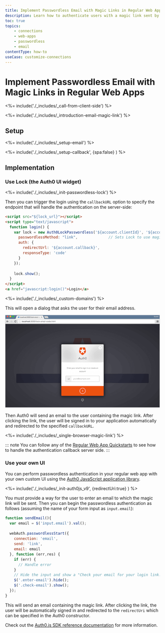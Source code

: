 ```yaml
---
title: Implement Passwordless Email with Magic Links in Regular Web Apps
description: Learn how to authenticate users with a magic link sent by email in a regular web application.
toc: true
topics:
    - connections
    - web-apps
    - passwordless
    - email
contentType: how-to
useCase: customize-connections
---
```

# Implement Passwordless Email with Magic Links in Regular Web Apps

<%= include('./_includes/_call-from-client-side') %>

<%= include('./_includes/_introduction-email-magic-link') %>

## Setup

<%= include('./_includes/_setup-email') %>

<%= include('./_includes/_setup-callback', {spa:false} ) %>

## Implementation

### Use Lock (the Auth0 UI widget)

<%= include('./_includes/_init-passwordless-lock') %>

Then you can trigger the login using the `callbackURL` option to specify the endpoint that will handle the authentication on the server-side:

```html
<script src="${lock_url}"></script>
<script type="text/javascript">
  function login() {
    var lock = new Auth0LockPasswordless('${account.clientId}', '${account.namespace}', {
      passwordlessMethod: "link",              // Sets Lock to use magic link
      auth: {
        redirectUrl: '${account.callback}',
        responseType: 'code'
      }
    });
    
    lock.show();
  }
</script>
<a href="javascript:login()">Login</a>
```

<%= include('./_includes/_custom-domains') %>

This will open a dialog that asks the user for their email address.

![](/media/articles/connections/passwordless/passwordless-email-request-web.png)

Then Auth0 will send an email to the user containing the magic link. After clicking the link, the user will be signed in to your application automatically and redirected to the specified `callbackURL`.

<%= include('./_includes/_single-browser-magic-link') %>


::: note
You can follow any of the [Regular Web App Quickstarts](/quickstart/webapp) to see how to handle the authentication callback server side.
:::

### Use your own UI

You can perform passwordless authentication in your regular web app with your own custom UI using the [Auth0 JavaScript application library](/libraries/auth0js).

<%= include('./_includes/_init-auth0js_v9', {redirectUri:true} ) %>

You must provide a way for the user to enter an email to which the magic link will be sent. Then you can begin the passwordless authentication as follows (assuming the name of your form input as `input.email`):

```js
function sendEmail(){
  var email = $('input.email').val();

  webAuth.passwordlessStart({
    connection: 'email',
    send: 'link',
    email: email
  }, function (err,res) {
    if (err) {
      // Handle error
    }
    // Hide the input and show a "Check your email for your login link!" screen
    $('.enter-email').hide();
    $('.check-email').show();
  });
}
```

This will send an email containing the magic link. After clicking the link, the user will be automatically signed in and redirected to the `redirectUri` which can be specified in the Auth0 constructor.

Check out the [Auth0.js SDK reference documentation](/libraries/auth0js) for more information.
